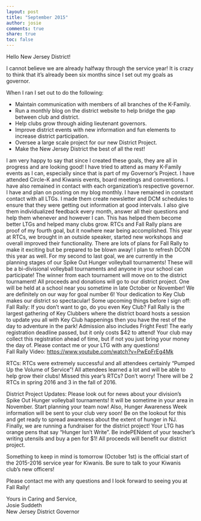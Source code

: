 ```yaml
---
layout: post
title: "September 2015"
author: josie
comments: true
share: true
toc: false
---
```

Hello New Jersey District!

I cannot believe we are already halfway through the service year! It is crazy to think that it’s already been six months since I set out my goals as governor.

When I ran I set out to do the following:

- Maintain communication with members of all branches of the K-Family.
- Run a monthly blog on the district website to help bridge the gap between club and district.
- Help clubs grow through aiding lieutenant governors.
- Improve district events with new information and fun elements to increase district participation.
- Oversee a large scale project for our new District Project.
- Make the New Jersey District the best of all the rest!

I am very happy to say that since I created these goals, they are all in progress and are looking good! I have tried to attend as many K-Family events as I can, especially since that is part of my Governor’s Project. I have attended Circle-K and Kiwanis events, board meetings and conventions. I have also remained in contact with each organization’s respective governor. I have and plan on posting on my blog monthly. I have remained in constant contact with all LTGs. I made them create newsletter and DCM schedules to ensure that they were getting out information at good intervals. I also give them individualized feedback every month, answer all their questions and help them whenever and however I can. This has helped them become better LTGs and helped many clubs grow. RTCs and Fall Rally plans are proof of my fourth goal, but it nowhere near being accomplished. This year at RTCs, we brought in an outside speaker, started new workshops and overall improved their functionality. There are lots of plans for Fall Rally to make it exciting but be prepared to be blown away! I plan to refresh DCON this year as well. For my second to last goal, we are currently in the planning stages of our Spike Out Hunger volleyball tournaments! These will be a bi-divisional volleyball tournaments and anyone in your school can participate! The winner from each tournament will move on to the district tournament! All proceeds and donations will go to our district project. One will be held at a school near you sometime in late October or November! We are definitely on our way for goal number 6! Your dedication to Key Club makes our district so spectacular!
Some upcoming things before I sign off:
Fall Rally: If you don’t want to go, do you even Key Club? Fall Rally is the largest gathering of Key Clubbers where the district board hosts a session to update you all with Key Club happenings then you have the rest of the day to adventure in the park! Admission also includes Fright Fest! The early registration deadline passed, but it only costs $42 to attend! Your club may collect this registration ahead of time, but if not you just bring your money the day of. Please contact me or your LTG with any questions!                                                                                                                  
Fall Rally Video: https://www.youtube.com/watch?v=PwEpFrEg4Mk

RTCs: RTCs were extremely successful and all attendees certainly “Pumped Up the Volume of Service”! All attendees learned a lot and will be able to help grow their clubs! Missed this year’s RTCs? Don’t worry! There will be 2 RTCs in spring 2016 and 3 in the fall of 2016. 

District Project Updates: Please look out for news about your division’s Spike Out Hunger volleyball tournaments! It will be sometime in your area in November. Start planning your team now! Also, Hunger Awareness Week information will be sent to your club very soon! Be on the lookout for this and get ready to spread awareness about the extent of hunger in NJ. Finally, we are running a fundraiser for the district project! Your LTG has orange pens that say “Hunger Isn’t Write”. Be indePENdent of your teacher’s writing utensils and buy a pen for $1! All proceeds will benefit our district project.

Something to keep in mind is tomorrow (October 1st) is the official start of the 2015-2016 service year for Kiwanis. Be sure to talk to your Kiwanis club’s new officers!

Please contact me with any questions and I look forward to seeing you at Fall Rally!

Yours in Caring and Service,<br>
Josie Suddeth<br>
New Jersey District Governor

